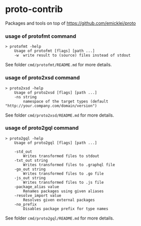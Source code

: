 # proto-contrib

Packages and tools on top of https://github.com/emicklei/proto

### usage of protofmt command

	> protofmt -help
		Usage of protofmt [flags] [path ...]
  		-w	write result to (source) files instead of stdout

See folder `cmd/protofmt/README.md` for more details.

### usage of proto2xsd command

	> proto2xsd -help
		Usage of proto2xsd [flags] [path ...]
  		-ns string
    		namespace of the target types (default "http://your.company.com/domain/version")

See folder `cmd/proto2xsd/README.md` for more details.

### usage of proto2gql command

	> proto2gql -help
	    Usage of proto2gql [flags] [path ...]

        -std_out
            Writes transformed files to stdout
        -txt_out string
            Writes transformed files to .graphql file
        -go_out string
            Writes transformed files to .go file
        -js_out string
            Writes transformed files to .js file
        -package_alias value
            Renames packages using given aliases
        -resolve_import value
            Resolves given external packages
        -no_prefix
            Disables package prefix for type names

See folder `cmd/proto2gql/README.md` for more details.